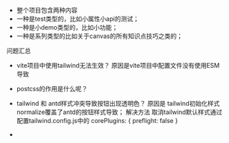 <!--
 * @Author: xiaohu
 * @Date: 2023-06-21 11:24:03
 * @LastEditors: xiaohu
 * @LastEditTime: 2023-06-27 14:24:30
 * @FilePath: \Explores\README.md
 * @Description: 
-->

- 整个项目包含两种内容
- 一种是test类型的，比如小属性小api的测试；
- 一种是小demo类型的，比如小功能；
- 一种是系列类型的比如关于canvas的所有知识点技巧之类的；

问题汇总
- vite项目中使用tailwind无法生效？
  原因是vite项目中配置文件没有使用ESM导致
- postcss的作用是什么呢？

- tailwind 和 antd样式冲突导致按钮出现透明色？
  原因是 tailwind初始化样式normalize覆盖了antd的按钮样式导致；
  解决方法
  取消tailwind默认样式通过配置tailwind.config.js中的
  corePlugins: {
    preflight: false
  }
- 